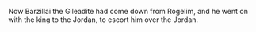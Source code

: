 Now Barzillai the Gileadite had come down from Rogelim, and he went on with the king to the Jordan, to escort him over the Jordan.
